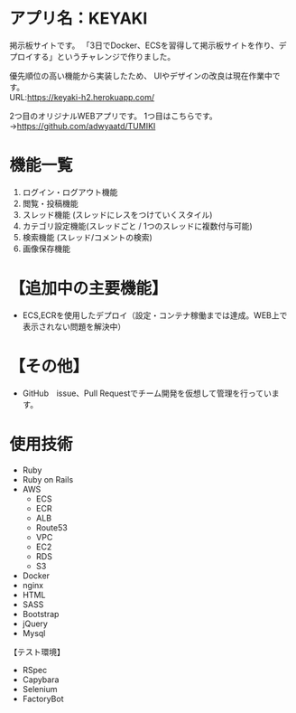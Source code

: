 # アプリ名：KEYAKI
掲示板サイトです。
「3日でDocker、ECSを習得して掲示板サイトを作り、デプロイする」というチャレンジで作りました。

優先順位の高い機能から実装したため、
UIやデザインの改良は現在作業中です。  
URL:https://keyaki-h2.herokuapp.com/

2つ目のオリジナルWEBアプリです。
1つ目はこちらです。 
→https://github.com/adwyaatd/TUMIKI

# 機能一覧 
1. ログイン・ログアウト機能 
2. 閲覧・投稿機能 
3. スレッド機能 (スレッドにレスをつけていくスタイル) 
4. カテゴリ設定機能(スレッドごと / 1つのスレッドに複数付与可能) 
5. 検索機能 (スレッド/コメントの検索) 
6. 画像保存機能

# 【追加中の主要機能】
* ECS,ECRを使用したデプロイ（設定・コンテナ稼働までは達成。WEB上で表示されない問題を解決中）

# 【その他】
* GitHub　issue、Pull Requestでチーム開発を仮想して管理を行っています。

# 使用技術
* Ruby
* Ruby on Rails
* AWS
    * ECS
    * ECR
    * ALB
    * Route53
    * VPC
    * EC2
    * RDS
    * S3
* Docker
* nginx
* HTML
* SASS
* Bootstrap
* jQuery
* Mysql

【テスト環境】  
* RSpec
* Capybara
* Selenium
* FactoryBot
